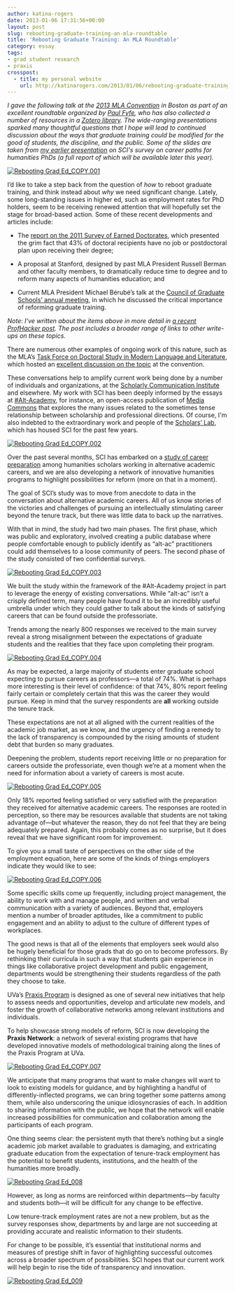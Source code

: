 ```yaml
---
author: katina-rogers
date: 2013-01-06 17:31:56+00:00
layout: post
slug: rebooting-graduate-training-an-mla-roundtable
title: 'Rebooting Graduate Training: An MLA Roundtable'
category: essay
tags:
- grad student research
- praxis
crosspost:
  - title: my personal website
    url: http://katinarogers.com/2013/01/06/rebooting-graduate-training-mla
---
```


_I gave the following talk at the [2013 MLA Convention](http://www.mla.org/convention) in Boston as part of an excellent roundtable organized by [Paul Fyfe](https://twitter.com/pfyfe), who has also collected a number of resources in a [Zotero library](https://www.zotero.org/groups/mla_computer_studies_in_language_and_literature_g011/items). The wide-ranging presentations sparked many thoughtful questions that I hope will lead to continued discussion about the ways that graduate training could be modified for the good of students, the discipline, and the public. Some of the slides are taken from [my earlier presentation](https://scholarslab.lib.virginia.edu/blog/outside-the-pipeline-from-anecdote-to-data/) on SCI's survey on career paths for humanities PhDs (a full report of which will be available later this year)._

[![Rebooting Grad Ed_COPY.001](http://katinarogers.com/wp-content/uploads/2013/01/Rebooting-Grad-Ed_COPY.001.jpg)](http://katinarogers.com/?attachment_id=904)

I’d like to take a step back from the question of _how_ to reboot graduate training, and think instead about _why_ we need significant change. Lately, some long-standing issues in higher ed, such as employment rates for PhD holders, seem to be receiving renewed attention that will hopefully set the stage for broad-based action. Some of these recent developments and articles include:




  * The [report on the 2011 Survey of Earned Doctorates](http://www.nsf.gov/statistics/sed/digest/2011/index.cfm), which presented the grim fact that 43% of doctoral recipients have no job or postdoctoral plan upon receiving their degree;



  * A proposal at Stanford, designed by past MLA President Russell Berman and other faculty members, to dramatically reduce time to degree and to reform many aspects of humanities education; and



  * Current MLA President Michael Bérubé’s talk at the [Council of Graduate Schools’ annual meeting](http://www.cgsnet.org/2012-cgs-52nd-annual-meeting-presentations), in which he discussed the critical importance of reforming graduate training.


_Note: I've written about the items above in more detail in [a recent ProfHacker post](http://chronicle.com/blogs/profhacker/graduate-education-reform/45043). The post includes a broader range of links to other write-ups on these topics._

There are numerous other examples of ongoing work of this nature, such as the MLA’s [Task Force on Doctoral Study in Modern Language and Literature](http://www.mla.org/tf_doctoral), which hosted an [excellent discussion on the topic](http://www.mla.org/program_details?prog_id=394&year=2013) at the convention.

These conversations help to amplify current work being done by a number of individuals and organizations, at the [Scholarly Communication Institute](http://uvasci.org) and elsewhere. My work with SCI has been deeply informed by the essays at [#Alt-Academy](http://mediacommons.futureofthebook.org/alt-ac/), for instance, an open-access publication of [Media Commons](http://mediacommons.futureofthebook.org/) that explores the many issues related to the sometimes tense relationship between scholarship and professional directions. Of course, I'm also indebted to the extraordinary work and people of the [Scholars’ Lab](http://scholarslab.org), which has housed SCI for the past few years.

[![Rebooting Grad Ed_COPY.002](http://katinarogers.com/wp-content/uploads/2013/01/Rebooting-Grad-Ed_COPY.002.jpg)](http://katinarogers.com/?attachment_id=905)

Over the past several months, SCI has embarked on a [study of career preparation](http://mediacommons.futureofthebook.org/alt-ac/who-we-are) among humanities scholars working in alternative academic careers, and we are also developing a network of innovative humanities programs to highlight possibilities for reform (more on that in a moment).

The goal of SCI’s study was to move from anecdote to data in the conversation about alternative academic careers. All of us know stories of the victories and challenges of pursuing an intellectually stimulating career beyond the tenure track, but there was little data to back up the narratives.

With that in mind, the study had two main phases. The first phase, which was public and exploratory,  involved creating a public database where people comfortable enough to publicly identify as “alt-ac” practitioners could add themselves to a loose community of peers. The second phase of the study consisted of two confidential surveys.

[![Rebooting Grad Ed_COPY.003](http://katinarogers.com/wp-content/uploads/2013/01/Rebooting-Grad-Ed_COPY.003.jpg)](http://katinarogers.com/?attachment_id=906)

We built the study within the framework of the #Alt-Academy project in part to leverage the energy of existing conversations. While “alt-ac” isn’t a crisply defined term, many people have found it to be an incredibly useful umbrella under which they could gather to talk about the kinds of satisfying careers that can be found outside the professoriate.

Trends among the nearly 800 responses we received to the main survey reveal a strong misalignment between the expectations of graduate students and the realities that they face upon completing their program.

[![Rebooting Grad Ed_COPY.004](http://katinarogers.com/wp-content/uploads/2013/01/Rebooting-Grad-Ed_COPY.004.jpg)](http://katinarogers.com/?attachment_id=907)

As may be expected, a large majority of students enter graduate school expecting to pursue careers as professors&mdash;a total of 74%. What is perhaps more interesting is their level of confidence: of that 74%, 80% report feeling fairly certain or completely certain that this was the career they would pursue. Keep in mind that the survey respondents are **all** working outside the tenure track.

These expectations are not at all aligned with the current realities of the academic job market, as we know, and the urgency of finding a remedy to the lack of transparency is compounded by the rising amounts of student debt that burden so many graduates.

Deepening the problem, students report receiving little or no preparation for careers outside the professoriate, even though we’re at a moment when the need for information about a variety of careers is most acute.

[![Rebooting Grad Ed_COPY.005](http://katinarogers.com/wp-content/uploads/2013/01/Rebooting-Grad-Ed_COPY.005.jpg)](http://katinarogers.com/?attachment_id=908)

Only 18% reported feeling satisfied or very satisfied with the preparation they received for alternative academic careers. The responses are rooted in perception, so there may be resources available that students are not taking advantage of&mdash;but whatever the reason, they do not feel that they are being adequately prepared. Again, this probably comes as no surprise, but it does reveal that we have significant room for improvement.

To give you a small taste of perspectives on the other side of the employment equation, here are some of the kinds of things employers indicate they would like to see:

[![Rebooting Grad Ed_COPY.006](http://katinarogers.com/wp-content/uploads/2013/01/Rebooting-Grad-Ed_COPY.006.jpg)](http://katinarogers.com/?attachment_id=909)

Some specific skills come up frequently, including project management, the ability to work with and manage people, and written and verbal communication with a variety of audiences. Beyond that, employers mention a number of broader aptitudes, like a commitment to public engagement and an ability to adjust to the culture of different types of workplaces.

The good news is that all of the elements that employers seek would also be hugely beneficial for those grads that do go on to become professors. By rethinking their curricula in such a way that students gain experience in things like collaborative project development and public engagement, departments would be strengthening their students regardless of the path they choose to take.

UVa’s [Praxis Program](https://praxis.scholarslab.org) is designed as one of several new initiatives that help to assess needs and opportunities, develop and articulate new models, and foster the growth of collaborative networks among relevant institutions and individuals.

To help showcase strong models of reform, SCI is now developing the **Praxis Network**: a network of several existing programs that have developed innovative models of methodological training along the lines of the Praxis Program at UVa.

[![Rebooting Grad Ed_COPY.007](http://katinarogers.com/wp-content/uploads/2013/01/Rebooting-Grad-Ed_COPY.007.jpg)](http://katinarogers.com/?attachment_id=910)

We anticipate that many programs that want to make changes will want to look to existing models for guidance, and by highlighting a handful of differently-inflected programs, we can bring together some patterns among them, while also underscoring the unique idiosyncrasies of each. In addition to sharing information with the public, we hope that the network will enable increased possibilities for communication and collaboration among the participants of each program.

One thing seems clear: the persistent myth that there’s nothing but a single academic job market available to graduates is damaging, and extricating graduate education from the expectation of tenure-track employment has the potential to benefit students, institutions, and the health of the humanities more broadly.

[![Rebooting Grad Ed_008](http://katinarogers.com/wp-content/uploads/2013/01/Rebooting-Grad-Ed_008.jpg)](http://katinarogers.com/?attachment_id=916)

However, as long as norms are reinforced within departments&mdash;by faculty and students both&mdash;it will be difficult for any change to be effective.

Low tenure-track employment rates are not a new problem, but as the survey responses show, departments by and large are not succeeding at providing accurate and realistic information to their students.

For change to be possible, it’s essential that institutional norms and measures of prestige shift in favor of highlighting successful outcomes across a broader spectrum of possibilities. SCI hopes that our current work will help begin to rise the tide of transparency and innovation.

[![Rebooting Grad Ed_009](http://katinarogers.com/wp-content/uploads/2013/01/Rebooting-Grad-Ed_0091.jpg)](http://katinarogers.com/?attachment_id=918)
